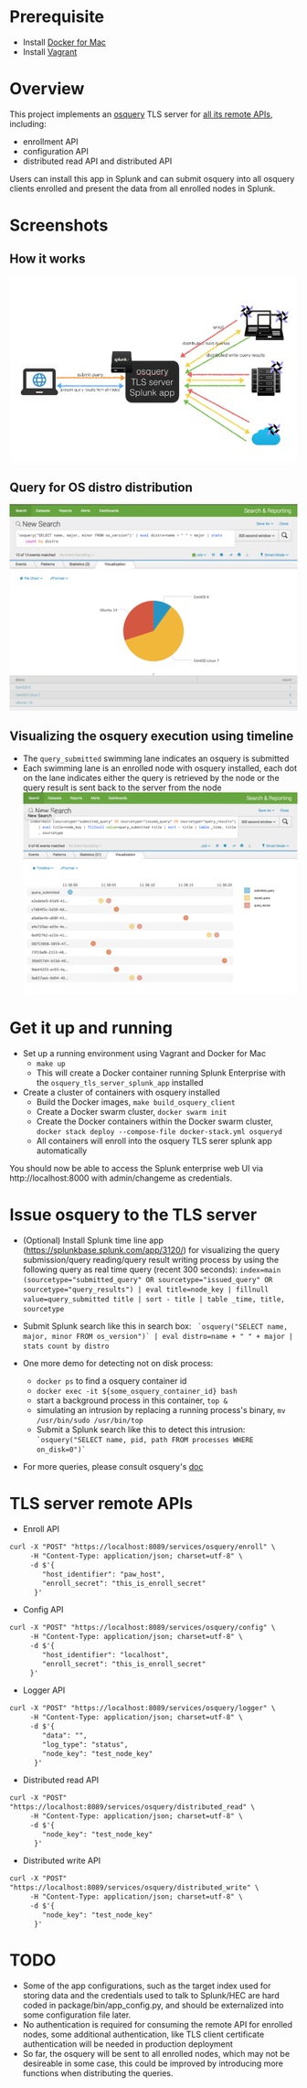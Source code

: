 Prerequisite
======================================
* Install [Docker for Mac](https://docs.docker.com/docker-for-mac/)
* Install [Vagrant](https://www.vagrantup.com)

Overview
=====================================
This project implements an [osquery](http://osquery.io/) TLS server for [all its remote APIs](https://github.com/facebook/osquery/blob/master/docs/wiki/deployment/remote.md), including:

* enrollment API
* configuration API
* distributed read API and distributed API

Users can install this app in Splunk and can submit osquery into all osquery clients enrolled and present the data from all enrolled nodes in Splunk.

Screenshots
=====================================
## How it works

![architecture](./assets/arch.png "architecture")

## Query for OS distro distribution
![OS distro distribution query](./assets/os-distro-query.png "OS distro distribution query")

## Visualizing the osquery execution using timeline
* The `query_submitted` swimming lane indicates an osquery is submitted
* Each swimming lane is an enrolled node with osquery installed, each dot on the lane indicates either the query is retrieved by the node or the query result is sent back to the server from the node
![osquery execution timeline](./assets/query-execution-timeline.png "osquery execution timeline")


Get it up and running
======================
* Set up a running environment using Vagrant and Docker for Mac
	* `make up`
	* This will create a Docker container running Splunk Enterprise with the `osquery_tls_server_splunk_app` installed
* Create a cluster of containers with osquery installed
	* Build the Docker images, `make build_osquery_client` 
	* Create a Docker swarm cluster, `docker swarm init`
	* Create the Docker containers within the Docker swarm cluster, `docker stack deploy --compose-file docker-stack.yml osqueryd`
	* All containers will enroll into the osquery TLS serer splunk app automatically

You should now be able to access the Splunk enterprise web UI via http://localhost:8000 with admin/changeme as credentials.


Issue osquery to the TLS server
======================

* (Optional) Install Splunk time line app (https://splunkbase.splunk.com/app/3120/) for visualizing the query submission/query reading/query result writing process by using the following query as real time query (recent 300 seconds):
	`index=main (sourcetype="submitted_query" OR sourcetype="issued_query" OR sourcetype="query_results") | eval title=node_key | fillnull value=query_submitted title | sort - title | table _time, title, sourcetype`
	
* Submit Splunk search like this in search box:
	`` `osquery("SELECT name, major, minor FROM os_version")` | eval distro=name + " " + major | stats count by distro``
	
* One more demo for detecting not on disk process:
	* `docker ps` to find a osquery container id
	* `docker exec -it ${some_osquery_container_id} bash`
	* start a background process in this container, `top &`
	* simulating an intrusion by replacing a running process's binary, `mv /usr/bin/sudo /usr/bin/top`
	* Submit a Splunk search like this to detect this intrusion:
		`` `osquery("SELECT name, pid, path FROM processes WHERE on_disk=0")` ``
	
* For more queries, please consult osquery's [doc](https://osquery.io/docs/tables/)


TLS server remote APIs
==========================
* Enroll API

~~~
curl -X "POST" "https://localhost:8089/services/osquery/enroll" \
     -H "Content-Type: application/json; charset=utf-8" \
     -d $'{
  		"host_identifier": "paw_host",
	    "enroll_secret": "this_is_enroll_secret"
	  }'
~~~

* Config API

~~~
curl -X "POST" "https://localhost:8089/services/osquery/config" \
     -H "Content-Type: application/json; charset=utf-8" \
     -d $'{
  		"host_identifier": "localhost",
  		"enroll_secret": "this_is_enroll_secret"
     }'
~~~

* Logger API

~~~
curl -X "POST" "https://localhost:8089/services/osquery/logger" \
     -H "Content-Type: application/json; charset=utf-8" \
     -d $'{
  		"data": "",
  		"log_type": "status",
  		"node_key": "test_node_key"
	  }'
~~~

* Distributed read API

~~~
curl -X "POST" "https://localhost:8089/services/osquery/distributed_read" \
     -H "Content-Type: application/json; charset=utf-8" \
     -d $'{
  		"node_key": "test_node_key"
	  }'
~~~

* Distributed write API

~~~
curl -X "POST" "https://localhost:8089/services/osquery/distributed_write" \
     -H "Content-Type: application/json; charset=utf-8" \
     -d $'{
  		"node_key": "test_node_key"
	  }'
~~~

TODO
=========
* Some of the app configurations, such as the target index used for storing data and the credentials used to talk to Splunk/HEC are hard coded in package/bin/app_config.py, and should be externalized into some configuration file later.
* No authentication is required for consuming the remote API for enrolled nodes, some additional authentication, like TLS client certificate authentication will be needed in production deployment
* So far, the osquery will be sent to all enrolled nodes, which may not be desireable in some case, this could be improved by introducing more functions when distributing the queries.